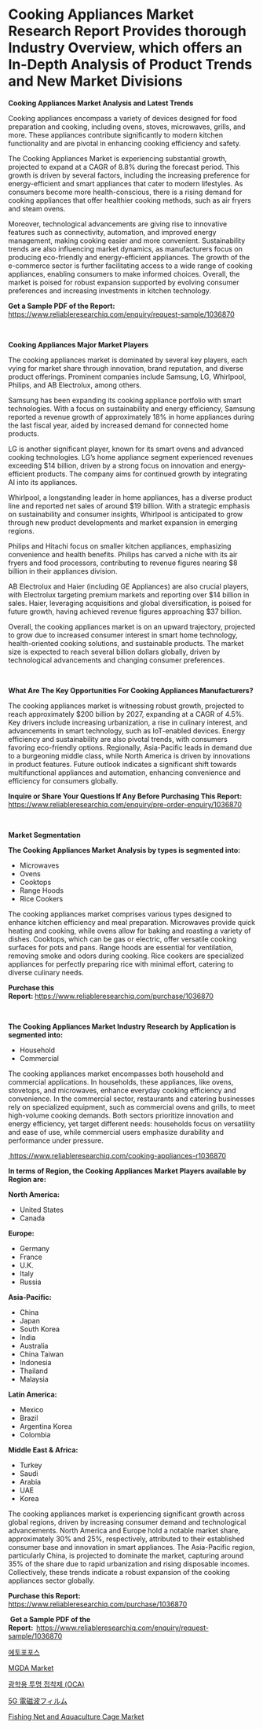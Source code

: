 <p><h1>Cooking Appliances Market Research Report Provides thorough Industry Overview, which offers an In-Depth Analysis of Product Trends and New Market Divisions</h1></p><p><strong>Cooking Appliances Market Analysis and Latest Trends</strong></p>
<p><p>Cooking appliances encompass a variety of devices designed for food preparation and cooking, including ovens, stoves, microwaves, grills, and more. These appliances contribute significantly to modern kitchen functionality and are pivotal in enhancing cooking efficiency and safety. </p><p>The Cooking Appliances Market is experiencing substantial growth, projected to expand at a CAGR of 8.8% during the forecast period. This growth is driven by several factors, including the increasing preference for energy-efficient and smart appliances that cater to modern lifestyles. As consumers become more health-conscious, there is a rising demand for cooking appliances that offer healthier cooking methods, such as air fryers and steam ovens. </p><p>Moreover, technological advancements are giving rise to innovative features such as connectivity, automation, and improved energy management, making cooking easier and more convenient. Sustainability trends are also influencing market dynamics, as manufacturers focus on producing eco-friendly and energy-efficient appliances. The growth of the e-commerce sector is further facilitating access to a wide range of cooking appliances, enabling consumers to make informed choices. Overall, the market is poised for robust expansion supported by evolving consumer preferences and increasing investments in kitchen technology.</p></p>
<p><strong>Get a Sample PDF of the Report:&nbsp;</strong> <a href="https://www.reliableresearchiq.com/enquiry/request-sample/1036870">https://www.reliableresearchiq.com/enquiry/request-sample/1036870</a></p>
<p>&nbsp;</p>
<p><strong>Cooking Appliances Major Market Players</strong></p>
<p><p>The cooking appliances market is dominated by several key players, each vying for market share through innovation, brand reputation, and diverse product offerings. Prominent companies include Samsung, LG, Whirlpool, Philips, and AB Electrolux, among others.</p><p>Samsung has been expanding its cooking appliance portfolio with smart technologies. With a focus on sustainability and energy efficiency, Samsung reported a revenue growth of approximately 18% in home appliances during the last fiscal year, aided by increased demand for connected home products.</p><p>LG is another significant player, known for its smart ovens and advanced cooking technologies. LG’s home appliance segment experienced revenues exceeding $14 billion, driven by a strong focus on innovation and energy-efficient products. The company aims for continued growth by integrating AI into its appliances.</p><p>Whirlpool, a longstanding leader in home appliances, has a diverse product line and reported net sales of around $19 billion. With a strategic emphasis on sustainability and consumer insights, Whirlpool is anticipated to grow through new product developments and market expansion in emerging regions.</p><p>Philips and Hitachi focus on smaller kitchen appliances, emphasizing convenience and health benefits. Philips has carved a niche with its air fryers and food processors, contributing to revenue figures nearing $8 billion in their appliances division.</p><p>AB Electrolux and Haier (including GE Appliances) are also crucial players, with Electrolux targeting premium markets and reporting over $14 billion in sales. Haier, leveraging acquisitions and global diversification, is poised for future growth, having achieved revenue figures approaching $37 billion.</p><p>Overall, the cooking appliances market is on an upward trajectory, projected to grow due to increased consumer interest in smart home technology, health-oriented cooking solutions, and sustainable products. The market size is expected to reach several billion dollars globally, driven by technological advancements and changing consumer preferences.</p></p>
<p>&nbsp;</p>
<p><strong>What Are The Key Opportunities For Cooking Appliances Manufacturers?</strong></p>
<p><p>The cooking appliances market is witnessing robust growth, projected to reach approximately $200 billion by 2027, expanding at a CAGR of 4.5%. Key drivers include increasing urbanization, a rise in culinary interest, and advancements in smart technology, such as IoT-enabled devices. Energy efficiency and sustainability are also pivotal trends, with consumers favoring eco-friendly options. Regionally, Asia-Pacific leads in demand due to a burgeoning middle class, while North America is driven by innovations in product features. Future outlook indicates a significant shift towards multifunctional appliances and automation, enhancing convenience and efficiency for consumers globally.</p></p>
<p><strong>Inquire or Share Your Questions If Any Before Purchasing This Report:</strong> <a href="https://www.reliableresearchiq.com/enquiry/pre-order-enquiry/1036870">https://www.reliableresearchiq.com/enquiry/pre-order-enquiry/1036870</a></p>
<p>&nbsp;</p>
<p><strong>Market Segmentation</strong></p>
<p><strong>The Cooking Appliances Market Analysis by types is segmented into:</strong></p>
<p><ul><li>Microwaves</li><li>Ovens</li><li>Cooktops</li><li>Range Hoods</li><li>Rice Cookers</li></ul></p>
<p><p>The cooking appliances market comprises various types designed to enhance kitchen efficiency and meal preparation. Microwaves provide quick heating and cooking, while ovens allow for baking and roasting a variety of dishes. Cooktops, which can be gas or electric, offer versatile cooking surfaces for pots and pans. Range hoods are essential for ventilation, removing smoke and odors during cooking. Rice cookers are specialized appliances for perfectly preparing rice with minimal effort, catering to diverse culinary needs.</p></p>
<p><strong>Purchase this Report:&nbsp;</strong><a href="https://www.reliableresearchiq.com/purchase/1036870">https://www.reliableresearchiq.com/purchase/1036870</a></p>
<p>&nbsp;</p>
<p><strong>The Cooking Appliances Market Industry Research by Application is segmented into:</strong></p>
<p><ul><li>Household</li><li>Commercial</li></ul></p>
<p><p>The cooking appliances market encompasses both household and commercial applications. In households, these appliances, like ovens, stovetops, and microwaves, enhance everyday cooking efficiency and convenience. In the commercial sector, restaurants and catering businesses rely on specialized equipment, such as commercial ovens and grills, to meet high-volume cooking demands. Both sectors prioritize innovation and energy efficiency, yet target different needs: households focus on versatility and ease of use, while commercial users emphasize durability and performance under pressure.</p></p>
<p><a href="https://www.reliableresearchiq.com/cooking-appliances-r1036870">&nbsp;https://www.reliableresearchiq.com/cooking-appliances-r1036870</a></p>
<p><strong>In terms of Region, the Cooking Appliances Market Players available by Region are:</strong></p>
<p>
    <p> <strong> North America: </strong>
        <ul>
            <li>United States</li>
            <li>Canada</li>
        </ul>
        </p> 
    <p> <strong> Europe: </strong>
        <ul>
            <li>Germany</li>
            <li>France</li>
            <li>U.K.</li>
            <li>Italy</li>
            <li>Russia</li>
        </ul>
        </p> 
    <p> <strong> Asia-Pacific: </strong>
        <ul>
            <li>China</li>
            <li>Japan</li>
            <li>South Korea</li>
            <li>India</li>
            <li>Australia</li>
            <li>China Taiwan</li>
            <li>Indonesia</li>
            <li>Thailand</li>
            <li>Malaysia</li>
        </ul>
        </p> 
    <p> <strong> Latin America: </strong>
        <ul>
            <li>Mexico</li>
            <li>Brazil</li>
            <li>Argentina Korea</li>
            <li>Colombia</li>
        </ul>
        </p> 
    <p> <strong> Middle East & Africa: </strong>
        <ul>
            <li>Turkey</li>
            <li>Saudi</li>
            <li>Arabia</li>
            <li>UAE</li>
            <li>Korea</li>
        </ul>
    </p>
    </p>
<p><p>The cooking appliances market is experiencing significant growth across global regions, driven by increasing consumer demand and technological advancements. North America and Europe hold a notable market share, approximately 30% and 25%, respectively, attributed to their established consumer base and innovation in smart appliances. The Asia-Pacific region, particularly China, is projected to dominate the market, capturing around 35% of the share due to rapid urbanization and rising disposable incomes. Collectively, these trends indicate a robust expansion of the cooking appliances sector globally.</p></p>
<p><strong>Purchase this Report: </strong><a href="https://www.reliableresearchiq.com/purchase/1036870">https://www.reliableresearchiq.com/purchase/1036870</a></p>
<p>&nbsp;<strong>Get a Sample PDF of the Report:&nbsp;&nbsp;</strong><a href="https://www.reliableresearchiq.com/enquiry/request-sample/1036870">https://www.reliableresearchiq.com/enquiry/request-sample/1036870</a></p>
<p><strong></strong></p>
<p><p><a href="https://medium.com/@marshallymanow/%EC%84%B8%EA%B3%84-etopophos-market-%EC%9D%80-2024%EC%97%90%EC%84%9C-2031%EB%A1%9C-%EC%97%B0%ED%8F%89%EA%B7%A0-%EC%A6%9D%EA%B0%80%EC%9C%A8%EC%9D%84-%EB%B3%B4%EC%9D%BC-%EA%B2%83%EC%9C%BC%EB%A1%9C-%EC%98%88%EC%83%81%EB%90%A9%EB%8B%88%EB%8B%A4-695a9e56a104">에토포포스</a></p><p><a href="https://www.linkedin.com/pulse/global-mgda-market-size-expected-experience-cagr-129-through-czk5c?trackingId=bnDRy7IjRkqOwgUPxY7DGw%3D%3D">MGDA Market</a></p><p><a href="https://medium.com/@marshallymanow/optically-clear-adhesive-oca-market-%EC%9D%98-%EA%B8%80%EB%A1%9C%EB%B2%8C-%EC%8B%9C%EC%9E%A5-%EA%B0%9C%EC%9A%94%EB%8A%94-%EC%A0%84-%EC%84%B8%EA%B3%84-%EB%B0%8F-%EC%A3%BC%EC%9A%94-%EC%8B%9C%EC%9E%A5%EC%9D%98-%EC%82%B0%EC%97%85%EC%97%90-%EC%98%81%ED%96%A5%EC%9D%84-%EB%AF%B8%EC%B9%98%EB%8A%94-%EC%A3%BC%EC%9A%94-%ED%8A%B8%EB%A0%8C%EB%93%9C%EC%97%90-%EB%8C%80%ED%95%9C-%EB%8F%85%ED%8A%B9%ED%95%9C-%EA%B4%80%EC%A0%90%EC%9D%84-5bc8ac55211f">광학용 투명 접착제 (OCA)</a></p><p><a href="https://medium.com/@cryptoasu_20150/5g-emi-film-market-%E3%81%AF-%E3%82%B3%E3%82%B9%E3%83%88%E7%AE%A1%E7%90%86%E3%81%A8%E5%8A%B9%E7%8E%87%E5%90%91%E4%B8%8A%E3%82%92%E5%84%AA%E5%85%88%E3%81%97%E3%81%BE%E3%81%99-%E3%81%95%E3%82%89%E3%81%AB-%E5%A0%B1%E5%91%8A%E6%9B%B8%E3%81%AF%E5%B8%82%E5%A0%B4%E3%81%AE%E9%9C%80%E8%A6%81%E9%9D%A2%E3%81%A8%E4%BE%9B%E7%B5%A6%E9%9D%A2%E3%81%AE%E4%B8%A1%E6%96%B9%E3%82%92%E3%82%AB%E3%83%90%E3%83%BC%E3%81%97%E3%81%A6%E3%81%84%E3%81%BE%E3%81%99-5g-emi-film-%E5%B8%82%E5%A0%B4%E3%81%AF-2024-%E3%81%8B%E3%82%89-14-2-6fd9e933e178">5G 電磁波フィルム</a></p><p><a href="https://medium.com/@edwardBuckland202/the-comprehensive-fishing-net-and-aquaculture-cage-market-research-report-is-essential-for-d685ee7e4297">Fishing Net and Aquaculture Cage Market</a></p></p>